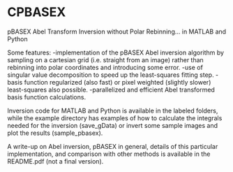 CPBASEX
=======

pBASEX Abel Transform Inversion without Polar Rebinning... in MATLAB and Python

Some features:
-implementation of the pBASEX Abel inversion algorithm by sampling on a cartesian grid (i.e. straight from an image) rather than rebinning into polar coordinates and introducing some error.
-use of singular value decomposition to speed up the least-squares fitting step.
-basis function regularized (also fast) or pixel weighted (slightly slower) least-squares also possible.
-parallelized and efficient Abel transformed basis function calculations.

Inversion code for MATLAB and Python is available in the labeled folders, while the example directory has examples of how to calculate the integrals needed for the inversion (save_gData) or invert some sample images and plot the results (sample_pbasex).

A write-up on Abel inversion, pBASEX in general, details of this particular implementation, and comparison with other methods is available in the README.pdf (not a final version).